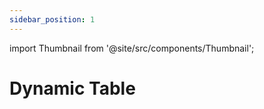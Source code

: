 ```yaml
---
sidebar_position: 1
---
```


import Thumbnail from '@site/src/components/Thumbnail';

# Dynamic Table

